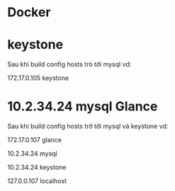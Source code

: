 Docker
=======
keystone
=======
Sau khi build config hosts trỏ tới mysql vd:

172.17.0.105           keystone

10.2.34.24             mysql
Glance
====
Sau khi build config hosts trở tới mysql và keystone vd:

172.17.0.107          glance

10.2.34.24            mysql

10.2.34.24            keystone

127.0.0.107           localhost



